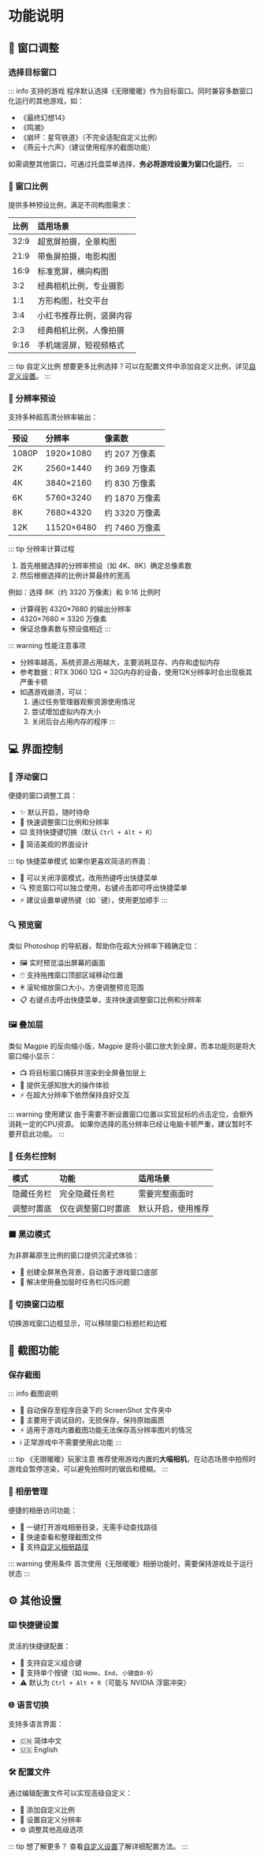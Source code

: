 # 功能说明

## 🎯 窗口调整

### 选择目标窗口

::: info 支持的游戏
程序默认选择《无限暖暖》作为目标窗口。同时兼容多数窗口化运行的其他游戏，如：
- 《最终幻想14》
- 《鸣潮》
- 《崩坏：星穹铁道》（不完全适配自定义比例）
- 《燕云十六声》（建议使用程序的截图功能）

如需调整其他窗口，可通过托盘菜单选择，**务必将游戏设置为窗口化运行**。
:::

### 📐 窗口比例

提供多种预设比例，满足不同构图需求：

| 比例 | 适用场景 |
|:--|:--|
| 32:9 | 超宽屏拍摄，全景构图 |
| 21:9 | 带鱼屏拍摄，电影构图 |
| 16:9 | 标准宽屏，横向构图 |
| 3:2 | 经典相机比例，专业摄影 |
| 1:1 | 方形构图，社交平台 |
| 3:4 | 小红书推荐比例，竖屏内容 |
| 2:3 | 经典相机比例，人像拍摄 |
| 9:16 | 手机端竖屏，短视频格式 |

::: tip 自定义比例
想要更多比例选择？可以在配置文件中添加自定义比例，详见[自定义设置](/zh/advanced/custom-settings)。
:::

### 📏 分辨率预设

支持多种超高清分辨率输出：

| 预设 | 分辨率 | 像素数 |
|:--|:--|:--|
| 1080P | 1920×1080 | 约 207 万像素 |
| 2K | 2560×1440 | 约 369 万像素 |
| 4K | 3840×2160 | 约 830 万像素 |
| 6K | 5760×3240 | 约 1870 万像素 |
| 8K | 7680×4320 | 约 3320 万像素 |
| 12K | 11520×6480 | 约 7460 万像素 |

::: tip 分辨率计算过程
1. 首先根据选择的分辨率预设（如 4K、8K）确定总像素数
2. 然后根据选择的比例计算最终的宽高

例如：选择 8K（约 3320 万像素）和 9:16 比例时
- 计算得到 4320×7680 的输出分辨率
- 4320×7680 ≈ 3320 万像素
- 保证总像素数与预设值相近
:::

::: warning 性能注意事项
- 分辨率越高，系统资源占用越大，主要消耗显存、内存和虚拟内存
- 参考数据：RTX 3060 12G + 32G内存的设备，使用12K分辨率时会出现极其严重卡顿
- 如遇游戏崩溃，可以：
  1. 通过任务管理器观察资源使用情况
  2. 尝试增加虚拟内存大小
  3. 关闭后台占用内存的程序
:::

## 💻 界面控制

### 📱 浮动窗口

便捷的窗口调整工具：
- ✨ 默认开启，随时待命
- 🎯 快速调整窗口比例和分辨率
- ⌨️ 支持快捷键切换（默认 `Ctrl + Alt + R`）
- 🎨 简洁美观的界面设计

::: tip 快捷菜单模式
如果你更喜欢简洁的界面：
- 🚀 可以关闭浮窗模式，改用热键呼出快捷菜单
- 🔍 预览窗口可以独立使用，右键点击即可呼出快捷菜单
- ⚡ 建议设置单键热键（如 ``` ` ```键），使用更加顺手
:::

### 🔍 预览窗

类似 Photoshop 的导航器，帮助你在超大分辨率下精确定位：
- 🖼️ 实时预览溢出屏幕的画面
- 🖱️ 支持拖拽窗口顶部区域移动位置
- 🖲️ 滚轮缩放窗口大小，方便调整预览范围
- 📋 右键点击呼出快捷菜单，支持快速调整窗口比例和分辨率

### 🖼️ 叠加层

类似 Magpie 的反向缩小版，Magpie 是将小窗口放大到全屏，而本功能则是将大窗口缩小显示：
- 📺 将目标窗口捕获并渲染到全屏叠加层上
- 🎯 提供无感知放大的操作体验
- ⚡ 在超大分辨率下依然保持良好交互

::: warning 使用建议
由于需要不断设置窗口位置以实现鼠标的点击定位，会额外消耗一定的CPU资源。
如果你选择的高分辨率已经让电脑卡顿严重，建议暂时不要开启此功能。
:::

### 🔽 任务栏控制

| 模式 | 功能 | 适用场景 |
|:--|:--|:--|
| 隐藏任务栏 | 完全隐藏任务栏 | 需要完整画面时 |
| 调整时置底 | 仅在调整窗口时置底 | 默认开启，使用推荐 |

### ⬛ 黑边模式

为非屏幕原生比例的窗口提供沉浸式体验：
- 🌃 创建全屏黑色背景，自动置于游戏窗口底部
- 🔄 解决使用叠加层时任务栏闪烁问题

### 🔲 切换窗口边框

切换游戏窗口边框显示，可以移除窗口标题栏和边框

## 📸 截图功能

### 保存截图

::: info 截图说明
- 📁 自动保存至程序目录下的 ScreenShot 文件夹中
- 🎨 主要用于调试目的，无损保存，保持原始画质
- ⚡ 适用于游戏内置截图功能无法保存高分辨率图片的情况
- ℹ️ 正常游戏中不需要使用此功能
:::

::: tip 《无限暖暖》玩家注意
推荐使用游戏内置的**大喵相机**，在动态场景中拍照时游戏会暂停渲染，可以避免拍照时的锯齿和模糊。
:::

### 📂 相册管理

便捷的相册访问功能：
- 🚀 一键打开游戏相册目录，无需手动查找路径
- 📱 快速查看和整理截图文件
- 📁 支持[自定义相册路径](/zh/advanced/custom-settings#相册目录设置)

::: warning 使用条件
首次使用《无限暖暖》相册功能时，需要保持游戏处于运行状态
:::

## ⚙️ 其他设置

### ⌨️ 快捷键设置

灵活的快捷键配置：
- 🎯 支持自定义组合键
- 🔢 支持单个按键（如 `Home`、`End`、`小键盘0-9`）
- ⚠️ 默认为 `Ctrl + Alt + R`（可能与 NVIDIA 浮窗冲突）

### 🌐 语言切换

支持多语言界面：
- 🇨🇳 简体中文
- 🇺🇸 English

### 🛠️ 配置文件

通过编辑配置文件可以实现高级自定义：
- 📐 添加自定义比例
- 📏 设置自定义分辨率
- ⚙️ 调整其他高级选项

::: tip 想了解更多？
查看[自定义设置](/zh/advanced/custom-settings)了解详细配置方法。
::: 